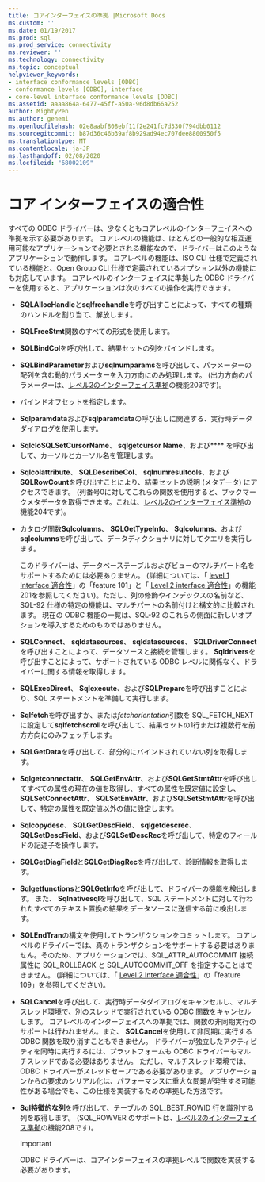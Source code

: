 ```yaml
---
title: コアインターフェイスの準拠 |Microsoft Docs
ms.custom: ''
ms.date: 01/19/2017
ms.prod: sql
ms.prod_service: connectivity
ms.reviewer: ''
ms.technology: connectivity
ms.topic: conceptual
helpviewer_keywords:
- interface conformance levels [ODBC]
- conformance levels [ODBC], interface
- core-level interface conformance levels [ODBC]
ms.assetid: aaaa864a-6477-45ff-a50a-96d8db66a252
author: MightyPen
ms.author: genemi
ms.openlocfilehash: 02e8aabf808ebf11f2e241fc7d330f794dbb0112
ms.sourcegitcommit: b87d36c46b39af8b929ad94ec707dee8800950f5
ms.translationtype: MT
ms.contentlocale: ja-JP
ms.lasthandoff: 02/08/2020
ms.locfileid: "68002109"
---
```

# <a name="core-interface-conformance"></a>コア インターフェイスの適合性
すべての ODBC ドライバーは、少なくともコアレベルのインターフェイスへの準拠を示す必要があります。 コアレベルの機能は、ほとんどの一般的な相互運用可能なアプリケーションで必要とされる機能なので、ドライバーはこのようなアプリケーションで動作します。 コアレベルの機能は、ISO CLI 仕様で定義されている機能と、Open Group CLI 仕様で定義されているオプション以外の機能にも対応しています。 コアレベルのインターフェイスに準拠した ODBC ドライバーを使用すると、アプリケーションは次のすべての操作を実行できます。  
  
-   **SQLAllocHandle**と**sqlfreehandle**を呼び出すことによって、すべての種類のハンドルを割り当て、解放します。  
  
-   **SQLFreeStmt**関数のすべての形式を使用します。  
  
-   **SQLBindCol**を呼び出して、結果セットの列をバインドします。  
  
-   **SQLBindParameter**および**sqlnumparams**を呼び出して、パラメーターの配列を含む動的パラメーターを入力方向にのみ処理します。 (出力方向のパラメーターは、[レベル2のインターフェイス準拠](../../../odbc/reference/develop-app/level-2-interface-conformance.md)の機能203です)。  
  
-   バインドオフセットを指定します。  
  
-   **Sqlparamdata**および**sqlparamdata**の呼び出しに関連する、実行時データダイアログを使用します。  
  
-   **SqlcloSQLSetCursorName**、 **sqlgetcursor Name**、および**** を呼び出して、カーソルとカーソル名を管理します。  
  
-   **Sqlcolattribute**、 **SQLDescribeCol**、 **sqlnumresultcols**、および**SQLRowCount**を呼び出すことにより、結果セットの説明 (メタデータ) にアクセスできます。 (列番号0に対してこれらの関数を使用すると、ブックマークメタデータを取得できます。これは、[レベル2のインターフェイス準拠](../../../odbc/reference/develop-app/level-2-interface-conformance.md)の機能204です)。  
  
-   カタログ関数**Sqlcolumns**、 **SQLGetTypeInfo**、 **Sqlcolumns**、および**sqlcolumns**を呼び出して、データディクショナリに対してクエリを実行します。  
  
     このドライバーは、データベーステーブルおよびビューのマルチパート名をサポートするためには必要ありません。 (詳細については、「 [level 1 Interface 適合性](../../../odbc/reference/develop-app/level-1-interface-conformance.md)」の「feature 101」と「 [Level 2 interface 適合性](../../../odbc/reference/develop-app/level-2-interface-conformance.md)」の機能201を参照してください)。ただし、列の修飾やインデックスの名前など、SQL-92 仕様の特定の機能は、マルチパートの名前付けと構文的に比較されます。 現在の ODBC 機能の一覧は、SQL-92 のこれらの側面に新しいオプションを導入するためのものではありません。  
  
-   **SQLConnect**、 **sqldatasources**、 **sqldatasources**、 **SQLDriverConnect**を呼び出すことによって、データソースと接続を管理します。 **Sqldrivers**を呼び出すことによって、サポートされている ODBC レベルに関係なく、ドライバーに関する情報を取得します。  
  
-   **SQLExecDirect**、 **Sqlexecute**、および**SQLPrepare**を呼び出すことにより、SQL ステートメントを準備して実行します。  
  
-   **Sqlfetch**を呼び出すか、または*fetchorientation*引数を SQL_FETCH_NEXT に設定して**sqlfetchscroll**を呼び出して、結果セットの1行または複数行を前方方向にのみフェッチします。  
  
-   **SQLGetData**を呼び出して、部分的にバインドされていない列を取得します。  
  
-   **Sqlgetconnectattr**、 **SQLGetEnvAttr**、および**SQLGetStmtAttr**を呼び出してすべての属性の現在の値を取得し、すべての属性を既定値に設定し、 **SQLSetConnectAttr**、 **SQLSetEnvAttr**、および**SQLSetStmtAttr**を呼び出して、特定の属性を既定値以外の値に設定します。  
  
-   **Sqlcopydesc**、 **SQLGetDescField**、 **sqlgetdescrec**、 **SQLSetDescField**、および**SQLSetDescRec**を呼び出して、特定のフィールドの記述子を操作します。  
  
-   **SQLGetDiagField**と**SQLGetDiagRec**を呼び出して、診断情報を取得します。  
  
-   **Sqlgetfunctions**と**SQLGetInfo**を呼び出して、ドライバーの機能を検出します。 また、 **Sqlnativesql**を呼び出して、SQL ステートメントに対して行われたすべてのテキスト置換の結果をデータソースに送信する前に検出します。  
  
-   **SQLEndTran**の構文を使用してトランザクションをコミットします。 コアレベルのドライバーでは、真のトランザクションをサポートする必要はありません。そのため、アプリケーションでは、SQL_ATTR_AUTOCOMMIT 接続属性に SQL_ROLLBACK と SQL_AUTOCOMMIT_OFF を指定することはできません。 (詳細については、「 [Level 2 Interface 適合性](../../../odbc/reference/develop-app/level-2-interface-conformance.md)」の「feature 109」を参照してください)。  
  
-   **SQLCancel**を呼び出して、実行時データダイアログをキャンセルし、マルチスレッド環境で、別のスレッドで実行されている ODBC 関数をキャンセルします。 コアレベルのインターフェイスへの準拠では、関数の非同期実行のサポートは行われません。また、 **SQLCancel**を使用して非同期に実行する ODBC 関数を取り消すこともできません。 ドライバーが独立したアクティビティを同時に実行するには、プラットフォームも ODBC ドライバーもマルチスレッドである必要はありません。 ただし、マルチスレッド環境では、ODBC ドライバーがスレッドセーフである必要があります。 アプリケーションからの要求のシリアル化は、パフォーマンスに重大な問題が発生する可能性がある場合でも、この仕様を実装するための準拠した方法です。  
  
-   **Sql特徴的な列**を呼び出して、テーブルの SQL_BEST_ROWID 行を識別する列を取得します。 (SQL_ROWVER のサポートは、[レベル2のインターフェイス準拠](../../../odbc/reference/develop-app/level-2-interface-conformance.md)の機能208です)。  
  
    > [!IMPORTANT]  
    >  ODBC ドライバーは、コアインターフェイスの準拠レベルで関数を実装する必要があります。
